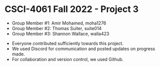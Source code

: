 # CSCI-4061 Fall 2022 - Project 3
 * Group Member #1: Amir Mohamed, moha1276
 * Group Member #2: Thomas Suiter, suite014
 * Group Member #3: Shannon Wallace, walla423


+ Everyone contributed sufficiently towards this project.
+ We used Discord for communication and posted updates on progress made.
+ For collaboration and version control, we used Github.
